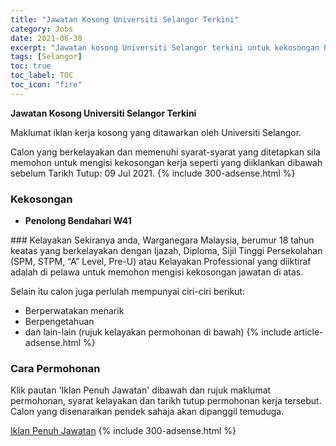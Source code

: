 ```yaml
---
title: "Jawatan Kosong Universiti Selangor Terkini" 
category: Jobs 
date: 2021-06-30 
excerpt: "Jawatan kosong Universiti Selangor terkini untuk kekosongan Penolong Bendahari W41" 
tags: [Selangor] 
toc: true 
toc_label: TOC 
toc_icon: "fire" 
--- 
```


**Jawatan Kosong Universiti Selangor Terkini**

Maklumat iklan kerja kosong yang ditawarkan oleh Universiti Selangor. 

Calon yang berkelayakan dan memenuhi syarat-syarat yang ditetapkan sila memohon untuk mengisi kekosongan kerja seperti yang diiklankan dibawah sebelum Tarikh Tutup: 09 Jul 2021. 
{% include 300-adsense.html %} 
### Kekosongan 
<ul>
<li><strong>Penolong Bendahari W41</strong></li>
</ul> 
### Kelayakan 
Sekiranya anda, Warganegara Malaysia, berumur 18 tahun keatas yang berkelayakan dengan Ijazah, Diploma, Sijil Tinggi Persekolahan (SPM, STPM, “A” Level, Pre-U) atau Kelayakan Professional yang diiktiraf adalah di pelawa untuk memohon mengisi kekosongan jawatan di atas.

Selain itu calon juga perlulah mempunyai ciri-ciri berikut:
- Berperwatakan menarik
- Berpengetahuan
- dan lain-lain (rujuk kelayakan permohonan di bawah) 
{% include article-adsense.html %} 
### Cara Permohonan 
Klik pautan 'Iklan Penuh Jawatan' dibawah dan rujuk maklumat permohonan, syarat kelayakan dan tarikh tutup permohonan kerja tersebut.
Calon yang disenaraikan pendek sahaja akan dipanggil temuduga.

<a href="https://www.unisel.edu.my/vacancy/" class="btn btn--info" target="_blank" rel="nofollow noopenner">Iklan Penuh Jawatan</a> 
{% include 300-adsense.html %} 